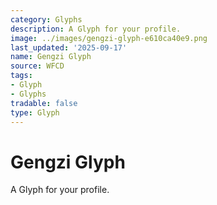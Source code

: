 ```yaml
---
category: Glyphs
description: A Glyph for your profile.
image: ../images/gengzi-glyph-e610ca40e9.png
last_updated: '2025-09-17'
name: Gengzi Glyph
source: WFCD
tags:
- Glyph
- Glyphs
tradable: false
type: Glyph
---
```


# Gengzi Glyph

A Glyph for your profile.

